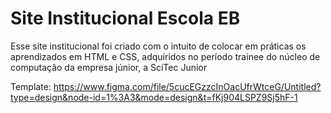 # Site Institucional Escola EB

Esse site institucional foi criado com o intuito de colocar em práticas os aprendizados em HTML e CSS, adquiridos no período trainee do núcleo de computação da empresa júnior, a SciTec Junior

Template: https://www.figma.com/file/5cucEGzzcInOacUfrWtceG/Untitled?type=design&node-id=1%3A3&mode=design&t=fKj904LSPZ9Sj5hF-1
